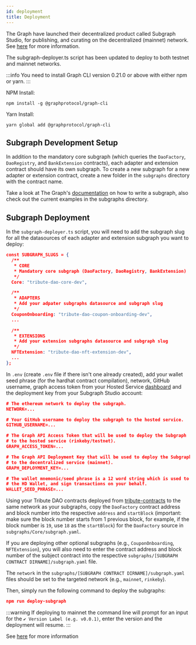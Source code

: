 ```yaml
---
id: deployment
title: Deployment
---
```


The Graph have launched their decentralized product called Subgraph Studio, for publishing, and curating on the decentralized (mainnet) network. See [here](https://thegraph.com/docs/developer/deploy-subgraph-studio) for more information.

The subgraph-deployer.ts script has been updated to deploy to both testnet and mainnet networks.

:::info
You need to install Graph CLI version 0.21.0 or above with either npm or yarn.
:::

NPM Install:

```
npm install -g @graphprotocol/graph-cli
```

Yarn Install:

```
yarn global add @graphprotocol/graph-cli
```

## Subgraph Development Setup

In addition to the mandatory core subgraph (which queries the `DaoFactory`, `DaoRegistry`, and `BankExtension` contracts), each adapter and extension contract should have its own subgraph. To create a new subgraph for a new adapter or extension contract, create a new folder in the `subgraphs` directory with the contract name.

Take a look at The Graph's [documentation](https://thegraph.com/docs/developer/create-subgraph-hosted) on how to write a subgraph, also check out the current examples in the subgraphs directory.

## Subgraph Deployment

In the `subgraph-deployer.ts` script, you will need to add the subgraph slug for all the datasources of each adapter and extension subgraph you want to deploy:

```json
const SUBGRAPH_SLUGS = {
  /**
   * CORE
   * Mandatory core subgraph (DaoFactory, DaoRegistry, BankExtension)
   */
  Core: "tribute-dao-core-dev",

  /**
   * ADAPTERS
   * Add your adpater subgraphs datasource and subgraph slug
   */
  CouponOnboarding: "tribute-dao-coupon-onboarding-dev",
  ...

  /**
   * EXTENSIONS
   * Add your extension subgraphs datasource and subgraph slug
   */
  NFTExtension: "tribute-dao-nft-extension-dev",
  ...
};
```

In `.env` (create `.env` file if there isn't one already created), add your wallet seed phrase (for the hardhat contract compilation), network, GitHub username, graph access token from your Hosted Service [dashboard](https://thegraph.com/hosted-service/dashboard) and the deployment key from your Subgraph Studio account:

```json
# The ethereum network to deploy the subgraph.
NETWORK=...

# Your GitHub username to deploy the subgraph to the hosted service.
GITHUB_USERNAME=...

# The Graph API Access Token that will be used to deploy the Subgraph
# to the hosted service (rinkeby/testnet).
GRAPH_ACCESS_TOKEN=...

# The Graph API Deployment Key that will be used to deploy the Subgraph
# to the decentralized service (mainnet).
GRAPH_DEPLOYMENT_KEY=...

# The wallet mnemonic/seed phrase is a 12 word string which is used to create
# the HD Wallet, and sign transactions on your behalf.
WALLET_SEED_PHRASE=...
```

Using your Tribute DAO contracts deployed from [tribute-contracts](https://github.com/openlawteam/tribute-contracts) to the same network as your subgraphs, copy the `DaoFactory` contract address and block number into the respective `address` and `startBlock` (important: make sure the block number starts from 1 previous block, for example, if the block number is `19`, use `18` as the `startBlock`) for the `DaoFactory` source in `subgraphs/Core/subgraph.yaml`.

If you are deploying other optional subgraphs (e.g., `CouponOnboarding`, `NFTExtension`), you will also need to enter the contract address and block number of the subject contract into the respective `subgraphs/[SUBGRAPH CONTRACT DIRNAME]/subgraph.yaml` file.

The `network` in the `subgraphs/[SUBGRAPH CONTRACT DIRNAME]/subgraph.yaml` files should be set to the targeted network (e.g., `mainnet`, `rinkeby`).

Then, simply run the following command to deploy the subgraphs:

```json
npm run deploy-subgraph
```

:::warning
If deploying to mainnet the command line will prompt for an input for the `✔ Version Label (e.g. v0.0.1)`, enter the version and the deployment will resume.
:::

See [here](https://thegraph.com/docs/deploy-a-subgraph#redeploying-a-subgraph) for more information
